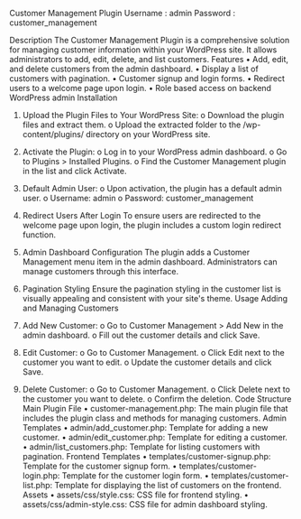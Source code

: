 
Customer Management Plugin
Username : admin
Password : customer_management

Description
The Customer Management Plugin is a comprehensive solution for managing customer information within your WordPress site. It allows administrators to add, edit, delete, and list customers.
Features
•	Add, edit, and delete customers from the admin dashboard.
•	Display a list of customers with pagination.
•	Customer signup and login forms.
•	Redirect users to a welcome page upon login.
•	Role based access on backend WordPress admin
Installation
1.	Upload the Plugin Files to Your WordPress Site:
o	Download the plugin files and extract them.
o	Upload the extracted folder to the /wp-content/plugins/ directory on your WordPress site.
2.	Activate the Plugin:
o	Log in to your WordPress admin dashboard.
o	Go to Plugins > Installed Plugins.
o	Find the Customer Management plugin in the list and click Activate.
3.	Default Admin User:
o	Upon activation, the plugin has a default admin user.
o	Username: admin
o	Password: customer_management

3. Redirect Users After Login
To ensure users are redirected to the welcome page upon login, the plugin includes a custom login redirect function.

4. Admin Dashboard Configuration
The plugin adds a Customer Management menu item in the admin dashboard. Administrators can manage customers through this interface.
5. Pagination Styling
Ensure the pagination styling in the customer list is visually appealing and consistent with your site's theme. 
Usage
Adding and Managing Customers
1.	Add New Customer:
o	Go to Customer Management > Add New in the admin dashboard.
o	Fill out the customer details and click Save.
2.	Edit Customer:
o	Go to Customer Management.
o	Click Edit next to the customer you want to edit.
o	Update the customer details and click Save.
3.	Delete Customer:
o	Go to Customer Management.
o	Click Delete next to the customer you want to delete.
o	Confirm the deletion.
Code Structure
Main Plugin File
•	customer-management.php: The main plugin file that includes the plugin class and methods for managing customers.
Admin Templates
•	admin/add_customer.php: Template for adding a new customer.
•	admin/edit_customer.php: Template for editing a customer.
•	admin/list_customers.php: Template for listing customers with pagination.
Frontend Templates
•	templates/customer-signup.php: Template for the customer signup form.
•	templates/customer-login.php: Template for the customer login form.
•	templates/customer-list.php: Template for displaying the list of customers on the frontend.
Assets
•	assets/css/style.css: CSS file for frontend styling.
•	assets/css/admin-style.css: CSS file for admin dashboard styling.

